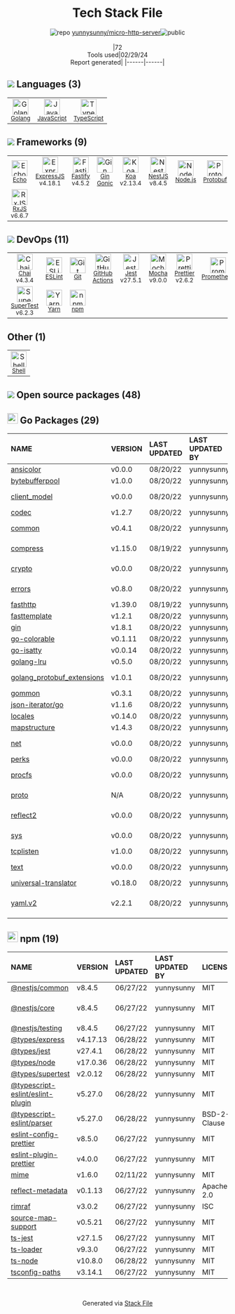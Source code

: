 <!--
&lt;--- Readme.md Snippet without images Start ---&gt;
## Tech Stack
yunnysunny/micro-http-server is built on the following main stack:

- [Golang](http://golang.org/) – Languages
- [JavaScript](https://developer.mozilla.org/en-US/docs/Web/JavaScript) – Languages
- [TypeScript](http://www.typescriptlang.org) – Languages
- [Echo](https://echo.labstack.com) – Microframeworks (Backend)
- [ExpressJS](http://expressjs.com/) – Microframeworks (Backend)
- [Fastify](http://www.fastify.io/) – Microframeworks (Backend)
- [Gin Gonic](https://gin-gonic.com/) – Frameworks (Full Stack)
- [Koa](http://koajs.com/) – Microframeworks (Backend)
- [NestJS](nestjs.com) – Frameworks (Full Stack)
- [Node.js](http://nodejs.org/) – Frameworks (Full Stack)
- [Protobuf](https://developers.google.com/protocol-buffers/) – Serialization Frameworks
- [RxJS](http://reactivex.io/rxjs/) – Concurrency Frameworks
- [Chai](http://chaijs.com/) – Javascript Testing Framework
- [ESLint](http://eslint.org/) – Code Review
- [GitHub Actions](https://github.com/features/actions) – Continuous Integration
- [Jest](http://facebook.github.io/jest/) – Javascript Testing Framework
- [Mocha](http://mochajs.org/) – Javascript Testing Framework
- [Prettier](https://prettier.io/) – Code Review
- [Prometheus](http://prometheus.io/) – Monitoring Tools
- [SuperTest](https://www.npmjs.com/package/supertest) – Javascript Testing Framework
- [Yarn](https://yarnpkg.com/) – Front End Package Manager
- [Shell](https://en.wikipedia.org/wiki/Shell_script) – Shells

Full tech stack [here](/techstack.md)

&lt;--- Readme.md Snippet without images End ---&gt;

&lt;--- Readme.md Snippet with images Start ---&gt;
## Tech Stack
yunnysunny/micro-http-server is built on the following main stack:

- <img width='25' height='25' src='https://img.stackshare.io/service/1005/O6AczwfV_400x400.png' alt='Golang'/> [Golang](http://golang.org/) – Languages
- <img width='25' height='25' src='https://img.stackshare.io/service/1209/javascript.jpeg' alt='JavaScript'/> [JavaScript](https://developer.mozilla.org/en-US/docs/Web/JavaScript) – Languages
- <img width='25' height='25' src='https://img.stackshare.io/service/1612/bynNY5dJ.jpg' alt='TypeScript'/> [TypeScript](http://www.typescriptlang.org) – Languages
- <img width='25' height='25' src='https://img.stackshare.io/service/4996/9P0MlumU_400x400.jpg' alt='Echo'/> [Echo](https://echo.labstack.com) – Microframeworks (Backend)
- <img width='25' height='25' src='https://img.stackshare.io/service/1163/hashtag.png' alt='ExpressJS'/> [ExpressJS](http://expressjs.com/) – Microframeworks (Backend)
- <img width='25' height='25' src='https://img.stackshare.io/service/7609/24939410.png' alt='Fastify'/> [Fastify](http://www.fastify.io/) – Microframeworks (Backend)
- <img width='25' height='25' src='https://img.stackshare.io/service/4221/7894478.png' alt='Gin Gonic'/> [Gin Gonic](https://gin-gonic.com/) – Frameworks (Full Stack)
- <img width='25' height='25' src='https://img.stackshare.io/service/1726/5055057.png' alt='Koa'/> [Koa](http://koajs.com/) – Microframeworks (Backend)
- <img width='25' height='25' src='https://img.stackshare.io/service/8747/4zsOyxko_400x400.jpg' alt='NestJS'/> [NestJS](nestjs.com) – Frameworks (Full Stack)
- <img width='25' height='25' src='https://img.stackshare.io/service/1011/n1JRsFeB_400x400.png' alt='Node.js'/> [Node.js](http://nodejs.org/) – Frameworks (Full Stack)
- <img width='25' height='25' src='https://img.stackshare.io/service/4393/ma2jqJKH_400x400.png' alt='Protobuf'/> [Protobuf](https://developers.google.com/protocol-buffers/) – Serialization Frameworks
- <img width='25' height='25' src='https://img.stackshare.io/service/1796/984368.png' alt='RxJS'/> [RxJS](http://reactivex.io/rxjs/) – Concurrency Frameworks
- <img width='25' height='25' src='https://img.stackshare.io/service/1725/chai.png' alt='Chai'/> [Chai](http://chaijs.com/) – Javascript Testing Framework
- <img width='25' height='25' src='https://img.stackshare.io/service/3337/Q4L7Jncy.jpg' alt='ESLint'/> [ESLint](http://eslint.org/) – Code Review
- <img width='25' height='25' src='https://img.stackshare.io/service/11563/actions.png' alt='GitHub Actions'/> [GitHub Actions](https://github.com/features/actions) – Continuous Integration
- <img width='25' height='25' src='https://img.stackshare.io/service/830/jest.png' alt='Jest'/> [Jest](http://facebook.github.io/jest/) – Javascript Testing Framework
- <img width='25' height='25' src='https://img.stackshare.io/service/832/mocha.png' alt='Mocha'/> [Mocha](http://mochajs.org/) – Javascript Testing Framework
- <img width='25' height='25' src='https://img.stackshare.io/service/7035/default_66f265943abed56bcdbfca1c866a4261b1fbb063.jpg' alt='Prettier'/> [Prettier](https://prettier.io/) – Code Review
- <img width='25' height='25' src='https://img.stackshare.io/service/2501/default_3cf1b307194b26782be5cb209d30360580ae5b3c.png' alt='Prometheus'/> [Prometheus](http://prometheus.io/) – Monitoring Tools
- <img width='25' height='25' src='https://img.stackshare.io/no-img-open-source.png' alt='SuperTest'/> [SuperTest](https://www.npmjs.com/package/supertest) – Javascript Testing Framework
- <img width='25' height='25' src='https://img.stackshare.io/service/5848/44mC-kJ3.jpg' alt='Yarn'/> [Yarn](https://yarnpkg.com/) – Front End Package Manager
- <img width='25' height='25' src='https://img.stackshare.io/service/4631/default_c2062d40130562bdc836c13dbca02d318205a962.png' alt='Shell'/> [Shell](https://en.wikipedia.org/wiki/Shell_script) – Shells

Full tech stack [here](/techstack.md)

&lt;--- Readme.md Snippet with images End ---&gt;
-->
<div align="center">

# Tech Stack File
![](https://img.stackshare.io/repo.svg "repo") [yunnysunny/micro-http-server](https://github.com/yunnysunny/micro-http-server)![](https://img.stackshare.io/public_badge.svg "public")
<br/><br/>
|72<br/>Tools used|02/29/24 <br/>Report generated|
|------|------|
</div>

## <img src='https://img.stackshare.io/languages.svg'/> Languages (3)
<table><tr>
  <td align='center'>
  <img width='36' height='36' src='https://img.stackshare.io/service/1005/O6AczwfV_400x400.png' alt='Golang'>
  <br>
  <sub><a href="http://golang.org/">Golang</a></sub>
  <br>
  <sub></sub>
</td>

<td align='center'>
  <img width='36' height='36' src='https://img.stackshare.io/service/1209/javascript.jpeg' alt='JavaScript'>
  <br>
  <sub><a href="https://developer.mozilla.org/en-US/docs/Web/JavaScript">JavaScript</a></sub>
  <br>
  <sub></sub>
</td>

<td align='center'>
  <img width='36' height='36' src='https://img.stackshare.io/service/1612/bynNY5dJ.jpg' alt='TypeScript'>
  <br>
  <sub><a href="http://www.typescriptlang.org">TypeScript</a></sub>
  <br>
  <sub></sub>
</td>

</tr>
</table>

## <img src='https://img.stackshare.io/frameworks.svg'/> Frameworks (9)
<table><tr>
  <td align='center'>
  <img width='36' height='36' src='https://img.stackshare.io/service/4996/9P0MlumU_400x400.jpg' alt='Echo'>
  <br>
  <sub><a href="https://echo.labstack.com">Echo</a></sub>
  <br>
  <sub></sub>
</td>

<td align='center'>
  <img width='36' height='36' src='https://img.stackshare.io/service/1163/hashtag.png' alt='ExpressJS'>
  <br>
  <sub><a href="http://expressjs.com/">ExpressJS</a></sub>
  <br>
  <sub>v4.18.1</sub>
</td>

<td align='center'>
  <img width='36' height='36' src='https://img.stackshare.io/service/7609/24939410.png' alt='Fastify'>
  <br>
  <sub><a href="http://www.fastify.io/">Fastify</a></sub>
  <br>
  <sub>v4.5.2</sub>
</td>

<td align='center'>
  <img width='36' height='36' src='https://img.stackshare.io/service/4221/7894478.png' alt='Gin Gonic'>
  <br>
  <sub><a href="https://gin-gonic.com/">Gin Gonic</a></sub>
  <br>
  <sub></sub>
</td>

<td align='center'>
  <img width='36' height='36' src='https://img.stackshare.io/service/1726/5055057.png' alt='Koa'>
  <br>
  <sub><a href="http://koajs.com/">Koa</a></sub>
  <br>
  <sub>v2.13.4</sub>
</td>

<td align='center'>
  <img width='36' height='36' src='https://img.stackshare.io/service/8747/4zsOyxko_400x400.jpg' alt='NestJS'>
  <br>
  <sub><a href="nestjs.com">NestJS</a></sub>
  <br>
  <sub>v8.4.5</sub>
</td>

<td align='center'>
  <img width='36' height='36' src='https://img.stackshare.io/service/1011/n1JRsFeB_400x400.png' alt='Node.js'>
  <br>
  <sub><a href="http://nodejs.org/">Node.js</a></sub>
  <br>
  <sub></sub>
</td>

<td align='center'>
  <img width='36' height='36' src='https://img.stackshare.io/service/4393/ma2jqJKH_400x400.png' alt='Protobuf'>
  <br>
  <sub><a href="https://developers.google.com/protocol-buffers/">Protobuf</a></sub>
  <br>
  <sub></sub>
</td>

</tr>
<tr>
  <td align='center'>
  <img width='36' height='36' src='https://img.stackshare.io/service/1796/984368.png' alt='RxJS'>
  <br>
  <sub><a href="http://reactivex.io/rxjs/">RxJS</a></sub>
  <br>
  <sub>v6.6.7</sub>
</td>

</tr>
</table>

## <img src='https://img.stackshare.io/devops.svg'/> DevOps (11)
<table><tr>
  <td align='center'>
  <img width='36' height='36' src='https://img.stackshare.io/service/1725/chai.png' alt='Chai'>
  <br>
  <sub><a href="http://chaijs.com/">Chai</a></sub>
  <br>
  <sub>v4.3.4</sub>
</td>

<td align='center'>
  <img width='36' height='36' src='https://img.stackshare.io/service/3337/Q4L7Jncy.jpg' alt='ESLint'>
  <br>
  <sub><a href="http://eslint.org/">ESLint</a></sub>
  <br>
  <sub></sub>
</td>

<td align='center'>
  <img width='36' height='36' src='https://img.stackshare.io/service/1046/git.png' alt='Git'>
  <br>
  <sub><a href="http://git-scm.com/">Git</a></sub>
  <br>
  <sub></sub>
</td>

<td align='center'>
  <img width='36' height='36' src='https://img.stackshare.io/service/11563/actions.png' alt='GitHub Actions'>
  <br>
  <sub><a href="https://github.com/features/actions">GitHub Actions</a></sub>
  <br>
  <sub></sub>
</td>

<td align='center'>
  <img width='36' height='36' src='https://img.stackshare.io/service/830/jest.png' alt='Jest'>
  <br>
  <sub><a href="http://facebook.github.io/jest/">Jest</a></sub>
  <br>
  <sub>v27.5.1</sub>
</td>

<td align='center'>
  <img width='36' height='36' src='https://img.stackshare.io/service/832/mocha.png' alt='Mocha'>
  <br>
  <sub><a href="http://mochajs.org/">Mocha</a></sub>
  <br>
  <sub>v9.0.0</sub>
</td>

<td align='center'>
  <img width='36' height='36' src='https://img.stackshare.io/service/7035/default_66f265943abed56bcdbfca1c866a4261b1fbb063.jpg' alt='Prettier'>
  <br>
  <sub><a href="https://prettier.io/">Prettier</a></sub>
  <br>
  <sub>v2.6.2</sub>
</td>

<td align='center'>
  <img width='36' height='36' src='https://img.stackshare.io/service/2501/default_3cf1b307194b26782be5cb209d30360580ae5b3c.png' alt='Prometheus'>
  <br>
  <sub><a href="http://prometheus.io/">Prometheus</a></sub>
  <br>
  <sub></sub>
</td>

</tr>
<tr>
  <td align='center'>
  <img width='36' height='36' src='https://img.stackshare.io/no-img-open-source.png' alt='SuperTest'>
  <br>
  <sub><a href="https://www.npmjs.com/package/supertest">SuperTest</a></sub>
  <br>
  <sub>v6.2.3</sub>
</td>

<td align='center'>
  <img width='36' height='36' src='https://img.stackshare.io/service/5848/44mC-kJ3.jpg' alt='Yarn'>
  <br>
  <sub><a href="https://yarnpkg.com/">Yarn</a></sub>
  <br>
  <sub></sub>
</td>

<td align='center'>
  <img width='36' height='36' src='https://img.stackshare.io/service/1120/lejvzrnlpb308aftn31u.png' alt='npm'>
  <br>
  <sub><a href="https://www.npmjs.com/">npm</a></sub>
  <br>
  <sub></sub>
</td>

</tr>
</table>

## Other (1)
<table><tr>
  <td align='center'>
  <img width='36' height='36' src='https://img.stackshare.io/service/4631/default_c2062d40130562bdc836c13dbca02d318205a962.png' alt='Shell'>
  <br>
  <sub><a href="https://en.wikipedia.org/wiki/Shell_script">Shell</a></sub>
  <br>
  <sub></sub>
</td>

</tr>
</table>


## <img src='https://img.stackshare.io/group.svg' /> Open source packages (48)</h2>

## <img width='24' height='24' src='https://img.stackshare.io/service/21112/default_1346bbda8fe03e4dce5601323a3ca47a10c1ae36.png'/> Go Packages (29)

|NAME|VERSION|LAST UPDATED|LAST UPDATED BY|LICENSE|VULNERABILITIES|
|:------|:------|:------|:------|:------|:------|
|[ansicolor](https://pkg.go.dev/github.com/shiena/ansicolor)|v0.0.0|08/20/22|yunnysunny |MIT|N/A|
|[bytebufferpool](https://pkg.go.dev/github.com/valyala/bytebufferpool)|v1.0.0|08/20/22|yunnysunny |MIT|N/A|
|[client_model](https://pkg.go.dev/github.com/prometheus/client_model)|v0.0.0|08/20/22|yunnysunny |Apache-2.0|N/A|
|[codec](https://pkg.go.dev/github.com/ugorji/go/codec)|v1.2.7|08/20/22|yunnysunny |MIT|N/A|
|[common](https://pkg.go.dev/github.com/prometheus/common)|v0.4.1|08/20/22|yunnysunny |Apache-2.0|N/A|
|[compress](https://pkg.go.dev/github.com/klauspost/compress)|v1.15.0|08/19/22|yunnysunny |BSD-3-Clause|N/A|
|[crypto](https://pkg.go.dev/golang.org/x/crypto)|v0.0.0|08/20/22|yunnysunny |BSD-3-Clause|[CVE-2020-9283](https://github.com/advisories/GHSA-ffhg-7mh4-33c4) (Moderate)|
|[errors](https://pkg.go.dev/github.com/pkg/errors)|v0.8.0|08/20/22|yunnysunny |BSD-2-Clause|N/A|
|[fasthttp](https://pkg.go.dev/github.com/valyala/fasthttp)|v1.39.0|08/19/22|yunnysunny |MIT|N/A|
|[fasttemplate](https://pkg.go.dev/github.com/valyala/fasttemplate)|v1.2.1|08/20/22|yunnysunny |MIT|N/A|
|[gin](https://pkg.go.dev/github.com/gin-gonic/gin)|v1.8.1|08/20/22|yunnysunny |MIT|N/A|
|[go-colorable](https://pkg.go.dev/github.com/mattn/go-colorable)|v0.1.11|08/20/22|yunnysunny |MIT|N/A|
|[go-isatty](https://pkg.go.dev/github.com/mattn/go-isatty)|v0.0.14|08/20/22|yunnysunny |MIT|N/A|
|[golang-lru](https://pkg.go.dev/github.com/hashicorp/golang-lru)|v0.5.0|08/20/22|yunnysunny |MPL-2.0|N/A|
|[golang_protobuf_extensions](https://pkg.go.dev/github.com/matttproud/golang_protobuf_extensions)|v1.0.1|08/20/22|yunnysunny |Apache-2.0|N/A|
|[gommon](https://pkg.go.dev/github.com/labstack/gommon)|v0.3.1|08/20/22|yunnysunny |MIT|N/A|
|[json-iterator/go](https://pkg.go.dev/github.com/json-iterator/go)|v1.1.6|08/20/22|yunnysunny |MIT|N/A|
|[locales](https://pkg.go.dev/github.com/go-playground/locales)|v0.14.0|08/20/22|yunnysunny |MIT|N/A|
|[mapstructure](https://pkg.go.dev/github.com/mitchellh/mapstructure)|v1.4.3|08/20/22|yunnysunny |MIT|N/A|
|[net](https://pkg.go.dev/golang.org/x/net)|v0.0.0|08/20/22|yunnysunny |BSD-3-Clause|N/A|
|[perks](https://pkg.go.dev/github.com/beorn7/perks)|v0.0.0|08/20/22|yunnysunny |MIT|N/A|
|[procfs](https://pkg.go.dev/github.com/prometheus/procfs)|v0.0.0|08/20/22|yunnysunny |Apache-2.0|N/A|
|[proto](https://pkg.go.dev/github.com/golang/protobuf/proto)|N/A|08/20/22|yunnysunny |BSD-3-Clause|N/A|
|[reflect2](https://pkg.go.dev/github.com/modern-go/reflect2)|v0.0.0|08/20/22|yunnysunny |Apache-2.0|N/A|
|[sys](https://pkg.go.dev/golang.org/x/sys)|v0.0.0|08/20/22|yunnysunny |BSD-3-Clause|N/A|
|[tcplisten](https://pkg.go.dev/github.com/valyala/tcplisten)|v1.0.0|08/20/22|yunnysunny |MIT|N/A|
|[text](https://pkg.go.dev/golang.org/x/text)|v0.0.0|08/20/22|yunnysunny |BSD-3-Clause|N/A|
|[universal-translator](https://pkg.go.dev/github.com/go-playground/universal-translator)|v0.18.0|08/20/22|yunnysunny |MIT|N/A|
|[yaml.v2](https://pkg.go.dev/gopkg.in/yaml.v2)|v2.2.1|08/20/22|yunnysunny |LGPL-3.0|[CVE-2019-11254](https://github.com/advisories/GHSA-wxc4-f4m6-wwqv) (Moderate)|


## <img width='24' height='24' src='https://img.stackshare.io/service/1120/lejvzrnlpb308aftn31u.png'/> npm (19)

|NAME|VERSION|LAST UPDATED|LAST UPDATED BY|LICENSE|VULNERABILITIES|
|:------|:------|:------|:------|:------|:------|
|[@nestjs/common](https://www.npmjs.com/@nestjs/common)|v8.4.5|06/27/22|yunnysunny |MIT|N/A|
|[@nestjs/core](https://www.npmjs.com/@nestjs/core)|v8.4.5|06/27/22|yunnysunny |MIT|[CVE-2023-26108](https://github.com/advisories/GHSA-4jpv-8r57-pv7j) (Moderate)|
|[@nestjs/testing](https://www.npmjs.com/@nestjs/testing)|v8.4.5|06/27/22|yunnysunny |MIT|N/A|
|[@types/express](https://www.npmjs.com/@types/express)|v4.17.13|06/28/22|yunnysunny |MIT|N/A|
|[@types/jest](https://www.npmjs.com/@types/jest)|v27.4.1|06/28/22|yunnysunny |MIT|N/A|
|[@types/node](https://www.npmjs.com/@types/node)|v17.0.36|06/28/22|yunnysunny |MIT|N/A|
|[@types/supertest](https://www.npmjs.com/@types/supertest)|v2.0.12|06/28/22|yunnysunny |MIT|N/A|
|[@typescript-eslint/eslint-plugin](https://www.npmjs.com/@typescript-eslint/eslint-plugin)|v5.27.0|06/28/22|yunnysunny |MIT|N/A|
|[@typescript-eslint/parser](https://www.npmjs.com/@typescript-eslint/parser)|v5.27.0|06/28/22|yunnysunny |BSD-2-Clause|N/A|
|[eslint-config-prettier](https://www.npmjs.com/eslint-config-prettier)|v8.5.0|06/27/22|yunnysunny |MIT|N/A|
|[eslint-plugin-prettier](https://www.npmjs.com/eslint-plugin-prettier)|v4.0.0|06/27/22|yunnysunny |MIT|N/A|
|[mime](https://www.npmjs.com/mime)|v1.6.0|02/11/22|yunnysunny |MIT|N/A|
|[reflect-metadata](https://www.npmjs.com/reflect-metadata)|v0.1.13|06/27/22|yunnysunny |Apache-2.0|N/A|
|[rimraf](https://www.npmjs.com/rimraf)|v3.0.2|06/27/22|yunnysunny |ISC|N/A|
|[source-map-support](https://www.npmjs.com/source-map-support)|v0.5.21|06/27/22|yunnysunny |MIT|N/A|
|[ts-jest](https://www.npmjs.com/ts-jest)|v27.1.5|06/27/22|yunnysunny |MIT|N/A|
|[ts-loader](https://www.npmjs.com/ts-loader)|v9.3.0|06/27/22|yunnysunny |MIT|N/A|
|[ts-node](https://www.npmjs.com/ts-node)|v10.8.0|06/28/22|yunnysunny |MIT|N/A|
|[tsconfig-paths](https://www.npmjs.com/tsconfig-paths)|v3.14.1|06/27/22|yunnysunny |MIT|N/A|

<br/>
<div align='center'>

Generated via [Stack File](https://github.com/marketplace/stack-file)
